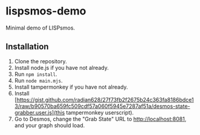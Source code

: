 # lispsmos-demo

Minimal demo of LISPsmos.

## Installation

1. Clone the repository.
2. Install node.js if you have not already.
3. Run `npm install`. 
4. Run `node main.mjs`.
5. Install tampermonkey if you have not already.
6. Install [https://gist.github.com/radian628/27f73fb2f2675b24c363fa8186bdce13/raw/b90570ba659fc509cdf57a060f5945e7287af51a/desmos-state-grabber.user.js](this tampermonkey userscript).
7. Go to Desmos, change the "Grab State" URL to [http://localhost:8081](http://localhost:8081), and your graph should load.